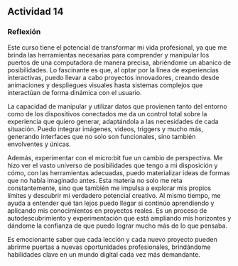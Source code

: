 ## Actividad 14 

### Reflexión

Este curso tiene el potencial de transformar mi vida profesional, ya que me brinda las herramientas necesarias para comprender y manipular los puertos de una computadora de manera precisa, abriéndome un abanico de posibilidades. Lo fascinante es que, al optar por la línea de experiencias interactivas, puedo llevar a cabo proyectos innovadores, creando desde animaciones y despliegues visuales hasta sistemas complejos que interactúan de forma dinámica con el usuario.

La capacidad de manipular y utilizar datos que provienen tanto del entorno como de los dispositivos conectados me da un control total sobre la experiencia que quiero generar, adaptándola a las necesidades de cada situación. Puedo integrar imágenes, videos, triggers y mucho más, generando interfaces que no solo son funcionales, sino también envolventes y únicas.

Además, experimentar con el micro:bit fue un cambio de perspectiva. Me hizo ver el vasto universo de posibilidades que tengo a mi disposición y cómo, con las herramientas adecuadas, puedo materializar ideas de formas que no había imaginado antes. Esta materia no solo me reta constantemente, sino que también me impulsa a explorar mis propios límites y descubrir mi verdadero potencial creativo. Al mismo tiempo, me ayuda a entender qué tan lejos puedo llegar si continúo aprendiendo y aplicando mis conocimientos en proyectos reales. Es un proceso de autodescubrimiento y experimentación que está ampliando mis horizontes y dándome la confianza de que puedo lograr mucho más de lo que pensaba.

Es emocionante saber que cada lección y cada nuevo proyecto pueden abrirme puertas a nuevas oportunidades profesionales, brindándome habilidades clave en un mundo digital cada vez más demandante.
